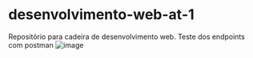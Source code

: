 # desenvolvimento-web-at-1
Repositório para cadeira de desenvolvimento web.
Teste dos endpoints com postman
![image](https://github.com/user-attachments/assets/cc2a20d9-17aa-4681-80bb-a28bd441bec9)
